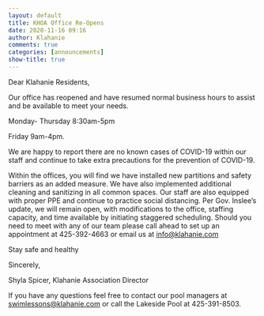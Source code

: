 ```yaml
---
layout: default
title: KHOA Office Re-Opens
date: 2020-11-16 09:16
author: Klahanie
comments: true
categories: [announcements]
show-title: true
---
```

Dear Klahanie Residents,

Our office has reopened and have resumed normal business hours to assist and be available to meet your needs.

Monday- Thursday 8:30am-5pm

Friday 9am-4pm.

We are happy to report there are no known cases of COVID-19 within our staff and continue to take extra precautions for the prevention of COVID-19.

Within the offices, you will find we have installed new partitions and safety barriers as an added measure. We have also implemented additional cleaning and sanitizing in all common spaces. Our staff are also equipped with proper PPE and continue to practice social distancing. Per Gov. Inslee’s update, we will remain open, with modifications to the office, staffing capacity, and time available by initiating staggered scheduling. Should you need to meet with any of our team please call ahead to set up an appointment at 425-392-4663 or email us at info@klahanie.com

Stay safe and healthy

Sincerely,

Shyla Spicer, Klahanie Association Director

If you have any questions feel free to contact our pool managers at swimlessons@klahanie.com or call the Lakeside Pool at 425-391-8503. 
